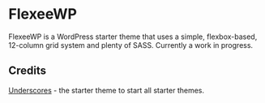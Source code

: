 <h1 id="flexeewp">FlexeeWP</h1>
<p>FlexeeWP is a WordPress starter theme that uses a simple, flexbox-based, 12-column grid system and plenty of SASS. Currently a work in progress.</p>
<h2 id="credits">Credits</h2>
<p><a href="http://www.underscores.me">Underscores</a> - the starter theme to start all starter themes.</p>